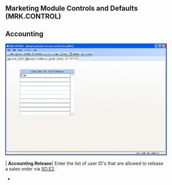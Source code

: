 ## Marketing Module Controls and Defaults (MRK.CONTROL)
<PageHeader />

## Accounting

![](./MRK-CONTROL-5.jpg)

| **Accounting Release**|  Enter the list of user ID's that are allowed to
release a sales order via [SO.E2](../SO-E2/README.md).

-  

<badge text= "Version 8.10.57 " vertical="middle" />

<PageFooter />
